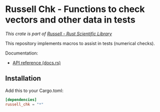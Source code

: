 # Russell Chk - Functions to check vectors and other data in tests

_This crate is part of [Russell - Rust Scientific Library](https://github.com/cpmech/russell)_

This repository implements macros to assist in tests (numerical checks).

Documentation:

- [API reference (docs.rs)](https://docs.rs/russell_chk)

## Installation

Add this to your Cargo.toml:

```toml
[dependencies]
russell_chk = "*"
```
